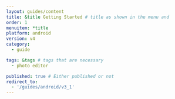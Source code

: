 ```yaml
---
layout: guides/content
title: &title Getting Started # title as shown in the menu and 
order: 1
menuitem: *title
platform: android
version: v4
category: 
  - guide

tags: &tags # tags that are necessary
  - photo editor 

published: true # Either published or not 
redirect_to:
  - '/guides/android/v3_1'
---
```

